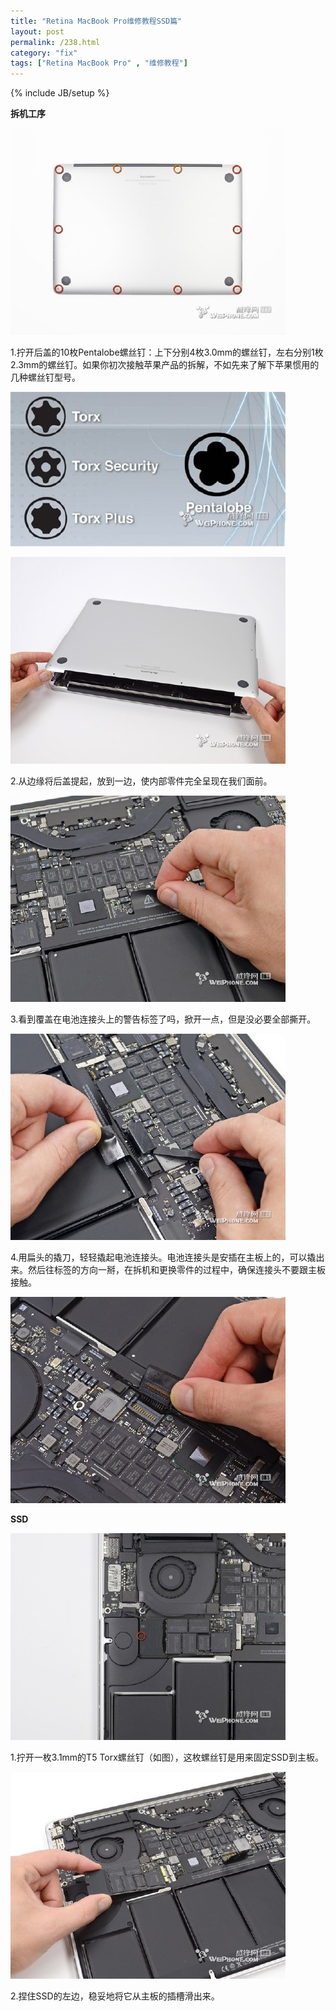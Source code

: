 ```yaml
---
title: "Retina MacBook Pro维修教程SSD篇"
layout: post
permalink: /238.html
category: "fix"
tags: ["Retina MacBook Pro" , "维修教程"]
---
```

{% include JB/setup %}

**拆机工序**


![](/wp-content/uploads/sinapicv2-backup/238-ww3-bmiddle-a316108djw1enwmi9y7acj20gf0ccmxe.jpg)

1.拧开后盖的10枚Pentalobe螺丝钉：上下分别4枚3.0mm的螺丝钉，左右分别1枚2.3mm的螺丝钉。如果你初次接触苹果产品的拆解，不如先来了解下苹果惯用的几种螺丝钉型号。

![](/wp-content/uploads/sinapicv2-backup/238-ww2-bmiddle-a316108djw1enwmih6mwsj20dw07t0t7.jpg)

![](/wp-content/uploads/sinapicv2-backup/238-ww3-bmiddle-a316108djw1enwmiktc4aj20gf0ccwf1.jpg)

2.从边缘将后盖提起，放到一边，使内部零件完全呈现在我们面前。

![](/wp-content/uploads/sinapicv2-backup/238-ww2-bmiddle-a316108djw1enwmir2gguj20gg0cc40c.jpg)

3.看到覆盖在电池连接头上的警告标签了吗，掀开一点，但是没必要全部撕开。

![](/wp-content/uploads/sinapicv2-backup/238-ww3-bmiddle-a316108djw1enwmiw3g40j20gg0ccmz9.jpg)

4.用扁头的撬刀，轻轻撬起电池连接头。电池连接头是安插在主板上的，可以撬出来。然后往标签的方向一掰，在拆机和更换零件的过程中，确保连接头不要跟主板接触。

![](/wp-content/uploads/sinapicv2-backup/238-ww3-bmiddle-a316108djw1enwmj0fnrej20gg0ccjtl.jpg)

**SSD**

![](/wp-content/uploads/sinapicv2-backup/238-ww1-bmiddle-a316108djw1enwmj4u96oj20gf0ccab7.jpg)

1.拧开一枚3.1mm的T5 Torx螺丝钉（如图），这枚螺丝钉是用来固定SSD到主板。

![](/wp-content/uploads/sinapicv2-backup/238-ww4-bmiddle-005V4vEUjw1enwmvmzu6kj30gf0cctaa.jpg)

2.捏住SSD的左边，稳妥地将它从主板的插槽滑出来。